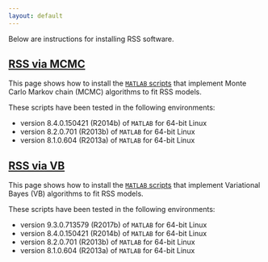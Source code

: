 ```yaml
---
layout: default
---
```


Below are instructions for installing RSS software.

## [RSS via MCMC](RSS-via-MCMC)

This page shows how to install the
[`MATLAB` scripts](https://github.com/stephenslab/rss/tree/master/src)
that implement Monte Carlo Markov chain (MCMC) algorithms to fit RSS models.

These scripts have been tested in the following environments:

- version 8.4.0.150421 (R2014b) of `MATLAB` for 64-bit Linux
- version 8.2.0.701 (R2013b) of `MATLAB` for 64-bit Linux
- version 8.1.0.604 (R2013a) of `MATLAB` for 64-bit Linux

## [RSS via VB](RSS-via-VB)

This page shows how to install the
[`MATLAB` scripts](https://github.com/stephenslab/rss/tree/master/src_vb)
that implement Variational Bayes (VB) algorithms to fit RSS models.

These scripts have been tested in the following environments:

- version 9.3.0.713579 (R2017b) of `MATLAB` for 64-bit Linux 
- version 8.4.0.150421 (R2014b) of `MATLAB` for 64-bit Linux
- version 8.2.0.701 (R2013b) of `MATLAB` for 64-bit Linux
- version 8.1.0.604 (R2013a) of `MATLAB` for 64-bit Linux   
 

